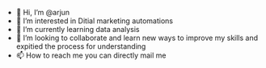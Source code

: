 - 👋 Hi, I’m @arjun
- 👀 I’m interested in Ditial marketing automations
- 🌱 I’m currently learning data analysis
- 💞️ I’m looking to collaborate and learn new ways to improve my skills and expitied the process for understanding
- 📫 How to reach me you can directly mail me

<!---
arjunrulz/arjunrulz is a ✨ special ✨ repository because its `README.md` (this file) appears on your GitHub profile.
You can click the Preview link to take a look at your changes.
--->
